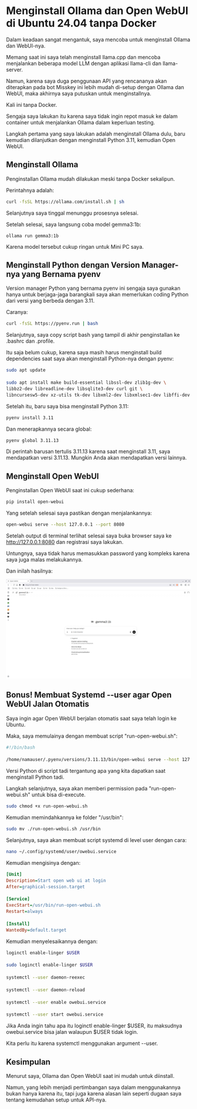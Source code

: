 # Menginstall Ollama dan Open WebUI di Ubuntu 24.04 tanpa Docker

Dalam keadaan sangat mengantuk, saya mencoba untuk menginstall Ollama dan WebUI-nya.

Memang saat ini saya telah menginstall llama.cpp dan mencoba menjalankan beberapa model LLM dengan aplikasi llama-cli dan llama-server.

Namun, karena saya duga penggunaan API yang rencananya akan diterapkan pada bot Misskey ini lebih mudah di-setup dengan Ollama dan WebUI, maka akhirnya saya putuskan untuk menginstallnya.

Kali ini tanpa Docker.

Sengaja saya lakukan itu karena saya tidak ingin repot masuk ke dalam container untuk menjalankan Ollama dalam keperluan testing.

Langkah pertama yang saya lakukan adalah menginstall Ollama dulu, baru kemudian dilanjutkan dengan menginstall Python 3.11, kemudian Open WebUI.

## Menginstall Ollama

Penginstallan Ollama mudah dilakukan meski tanpa Docker sekalipun.

Perintahnya adalah:

```bash
curl -fsSL https://ollama.com/install.sh | sh
```

Selanjutnya saya tinggal menunggu prosesnya selesai.

Setelah selesai, saya langsung coba model gemma3:1b:

```apacheconf
ollama run gemma3:1b
```

Karena model tersebut cukup ringan untuk Mini PC saya.

## Menginstall Python dengan Version Manager-nya yang Bernama pyenv

Version manager Python yang bernama pyenv ini sengaja saya gunakan hanya untuk berjaga-jaga barangkali saya akan memerlukan coding Python dari versi yang berbeda dengan 3.11.

Caranya:

```bash
curl -fsSL https://pyenv.run | bash
```

Selanjutnya, saya copy script bash yang tampil di akhir penginstallan ke .bashrc dan .profile.

Itu saja belum cukup, karena saya masih harus menginstall build dependencies saat saya akan menginstall Python-nya dengan pyenv:

```bash
sudo apt update

sudo apt install make build-essential libssl-dev zlib1g-dev \
libbz2-dev libreadline-dev libsqlite3-dev curl git \
libncursesw5-dev xz-utils tk-dev libxml2-dev libxmlsec1-dev libffi-dev liblzma-dev
```

Setelah itu, baru saya bisa menginstall Python 3.11:

```bash
pyenv install 3.11
```

Dan menerapkannya secara global:

```bash
pyenv global 3.11.13
```

Di perintah barusan tertulis 3.11.13 karena saat menginstall 3.11, saya mendapatkan versi 3.11.13. Mungkin Anda akan mendapatkan versi lainnya.

## Menginstall Open WebUI

Penginstallan Open WebUI saat ini cukup sederhana:

```bash
pip install open-webui
```

Yang setelah selesai saya pastikan dengan menjalankannya:

```bash
open-webui serve --host 127.0.0.1 --port 8080
```

Setelah output di terminal terlihat selesai saya buka browser saya ke http://127.0.0.1:8080 dan registrasi saya lakukan.

Untungnya, saya tidak harus memasukkan password yang kompleks karena saya juga malas melakukannya.

Dan inilah hasilnya:

![](../media/Screenshot-from-2025-07-09-02-51-13.png)

## Bonus! Membuat Systemd --user agar Open WebUI Jalan Otomatis

Saya ingin agar Open WebUI berjalan otomatis saat saya telah login ke Ubuntu.

Maka, saya memulainya dengan membuat script "run-open-webui.sh":

```bash
#!/bin/bash

/home/namauser/.pyenv/versions/3.11.13/bin/open-webui serve --host 127.0.0.1 --port 8080
```

Versi Python di script tadi tergantung apa yang kita dapatkan saat menginstall Python tadi.

Langkah selanjutnya, saya akan memberi permission pada "run-open-webui.sh" untuk bisa di-execute.

```bash
sudo chmod +x run-open-webui.sh
```

Kemudian memindahkannya ke folder "/usr/bin":

```bash
sudo mv ./run-open-webui.sh /usr/bin
```

Selanjutnya, saya akan membuat script systemd di level user dengan cara:

```bash
nano ~/.config/systemd/user/owebui.service
```

Kemudian mengisinya dengan:

```ini
[Unit]
Description=Start open web ui at login
After=graphical-session.target

[Service]
ExecStart=/usr/bin/run-open-webui.sh
Restart=always

[Install]
WantedBy=default.target
```

Kemudian menyelesaikannya dengan:

```bash
loginctl enable-linger $USER

sudo loginctl enable-linger $USER

systemctl --user daemon-reexec

systemctl --user daemon-reload

systemctl --user enable owebui.service

systemctl --user start owebui.service
```

Jika Anda ingin tahu apa itu loginctl enable-linger $USER, itu maksudnya owebui.service bisa jalan walaupun $USER tidak login.

Kita perlu itu karena systemctl menggunakan argument --user.

## Kesimpulan

Menurut saya, Ollama dan Open WebUI saat ini mudah untuk diinstall.

Namun, yang lebih menjadi pertimbangan saya dalam menggunakannya bukan hanya karena itu, tapi juga karena alasan lain seperti dugaan saya tentang kemudahan setup untuk API-nya.